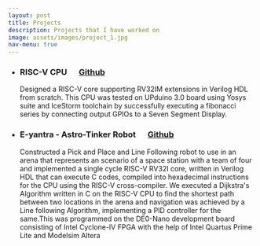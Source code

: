 ```yaml
---
layout: post
title: Projects
description: Projects that I have worked on
image: assets/images/project_1.jpg
nav-menu: true
---
```


<div>
    <ul>
        <li>
        <h3>RISC-V CPU &emsp; <a href="https://github.com/NachtSpyder04/RISC-V-Eklavya-23" class="icon fa-github"><span class="label">Github</span></a></h3>
            <p>Designed a RISC-V core supporting RV32IM extensions in Verilog HDL from scratch. This CPU was tested on UPduino 3.0 board using Yosys suite and IceStorm toolchain by successfully executing a fibonacci series by connecting output GPIOs to a Seven Segment Display.</p>
        </li> 
        <li>
        <h3>E-yantra - Astro-Tinker Robot &emsp; <a href="https://github.com/RapidRoger18/E-yantra_Astrotinker-bot" class="icon fa-github"><span class="label">Github</span></a></h3>
            <p> Constructed a Pick and Place and Line Following robot to use in an arena that represents an scenario of a space station with a team of four and implemented a single cycle RISC-V RV32I core, written in Verilog HDL that can execute C codes, compiled into hexadecimal instructions for the CPU using the RISC-V cross-compiler. We executed a Dijkstra's Algorithm written in C on the RISC-V CPU to find the shortest path between two locations in the arena and navigation was achieved by a Line following Algorithm, implementing a PID controller for the same.This was programmed on the DE0-Nano development board consisting of Intel Cyclone-IV FPGA with the help of Intel Quartus Prime Lite and Modelsim Altera </p>
        </li>   
    </ul>
</div>
